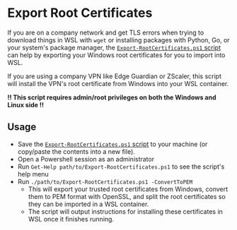 # Export Root Certificates

If you are on a company network and get TLS errors when trying to download things in WSL with `wget` or installing packages with Python, Go, or your system's package manager, the [`Export-RootCertificates.ps1` script](./Export-RootCertificates.ps1) can help by exporting your Windows root certificates for you to import into WSL.

If you are using a company VPN like Edge Guardian or ZScaler, this script will install the VPN's root certificate from Windows into your WSL container.

**!! This script requires admin/root privileges on both the Windows and Linux side !!**

## Usage

* Save the [`Export-RootCertificates.ps1` script](./Export-RootCertificates.ps1) to your machine (or copy/paste the contents into a new file).
* Open a Powershell session as an administrator
* Run `Get-Help path/to/Export-RootCertificates.ps1` to see the script's help menu
* Run `./path/to/Export-RootCertificates.ps1 -ConvertToPEM`
  * This will export your trusted root certificates from Windows, convert them to PEM format with OpenSSL, and split the root certificates so they can be imported in a WSL container.
  * The script will output instructions for installing these certificates in WSL once it finishes running.
